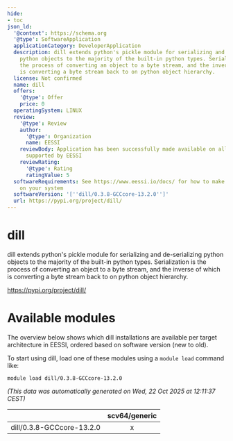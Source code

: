 ```yaml
---
hide:
- toc
json_ld:
  '@context': https://schema.org
  '@type': SoftwareApplication
  applicationCategory: DeveloperApplication
  description: dill extends python's pickle module for serializing and de-serializing
    python objects to the majority of the built-in python types. Serialization is
    the process of converting an object to a byte stream, and the inverse of which
    is converting a byte stream back to on python object hierarchy.
  license: Not confirmed
  name: dill
  offers:
    '@type': Offer
    price: 0
  operatingSystem: LINUX
  review:
    '@type': Review
    author:
      '@type': Organization
      name: EESSI
    reviewBody: Application has been successfully made available on all architectures
      supported by EESSI
    reviewRating:
      '@type': Rating
      ratingValue: 5
  softwareRequirements: See https://www.eessi.io/docs/ for how to make EESSI available
    on your system
  softwareVersion: '[''dill/0.3.8-GCCcore-13.2.0'']'
  url: https://pypi.org/project/dill/
---
```


dill
====


dill extends python's pickle module for serializing and de-serializing python objects to the majority of the built-in python types. Serialization is the process of converting an object to a byte stream, and the inverse of which is converting a byte stream back to on python object hierarchy.

https://pypi.org/project/dill/
# Available modules


The overview below shows which dill installations are available per target architecture in EESSI, ordered based on software version (new to old).

To start using dill, load one of these modules using a `module load` command like:

```shell
module load dill/0.3.8-GCCcore-13.2.0
```

*(This data was automatically generated on Wed, 22 Oct 2025 at 12:11:37 CEST)*

| |scv64/generic|
| :---: | :---: |
|dill/0.3.8-GCCcore-13.2.0|x|
